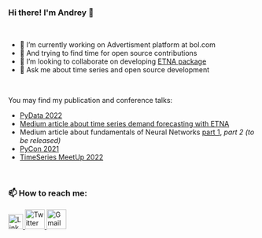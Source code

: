 ### Hi there! I'm Andrey 👋

<br/> 

- 🔭 I’m currently working on Advertisment platform at bol.com
- 🌱 And trying to find time for open source contributions
- 👯 I’m looking to collaborate on developing [ETNA package](https://github.com/etna-team/etna)
- 💬 Ask me about time series and open source development

<br/> 

You may find my publication and conference talks:

- [PyData 2022](https://youtu.be/8bc0WJENcSY)
- [Medium article about time series demand forecasting with ETNA](https://medium.com/its-tinkoff/time-series-forecasting-with-etna-first-steps-dfaf90c5b919)
- Medium article about fundamentals of Neural Networks [part 1](https://medium.com/@ilekseev/write-your-own-neural-network-from-scratch-part-1-15931de8579b), _part 2 (to be released)_
- [PyCon 2021](https://youtu.be/VxWHLEFgXnE)
- [TimeSeries MeetUp 2022](https://youtu.be/N1Xy3EqY058)

<br/> 

### 📫 How to reach me:
<a href="https://www.linkedin.com/in/ilekseev/">
  <img src="https://cdn.worldvectorlogo.com/logos/linkedin-icon-2.svg" title="Linkedin" alt="Linkedin Account" width="30"/>
</a>
<a href="https://twitter.com/and_alekseev">
  <img src="https://cdn.worldvectorlogo.com/logos/twitter-6.svg" title="Twitter" alt="Twitter Account" width="40"/>
</a>
<a href="mailto:ilekseev@gmail.com">
  <img src="https://cdn.worldvectorlogo.com/logos/gmail-icon-2.svg" title="Gmail" alt="Gmail Account" width="40"/>
</a>
